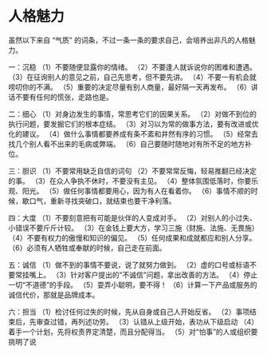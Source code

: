 # 人格魅力

虽然以下来自 “气质” 的词条，不过一条一条的要求自己，会培养出非凡的人格魅力。

一：沉稳 
（1）不要随便显露你的情绪。 
（2）不要逢人就诉说你的困难和遭遇。 
（3）在征询别人的意见之前，自己先思考，但不要先讲。 
（4）不要一有机会就唠叨你的不满。 
（5）重要的决定尽量有别人商量，最好隔一天再发布。 
（6）讲话不要有任何的慌张，走路也是。 

二：细心 
（1）对身边发生的事情，常思考它们的因果关系。 
（2）对做不到位的执行问题，要发掘它们的根本症结。 
（3）对习以为常的做事方法，要有改进或优化的建议。 
（4）做什么事情都要养成有条不紊和井然有序的习惯。 
（5）经常去找几个别人看不出来的毛病或弊端。 
（6）自己要随时随地对有所不足的地方补位。 

三：胆识 
（1）不要常用缺乏自信的词句 
（2）不要常常反悔，轻易推翻已经决定的事。 
（3）在众人争执不休时，不要没有主见。 
（4）整体氛围低落时，你要乐观、阳光。 
（5）做任何事情都要用心，因为有人在看着你。 
（6）事情不顺的时候，歇口气，重新寻找突破口，就结束也要干净利落。 

四：大度 
（1）不要刻意把有可能是伙伴的人变成对手。 
（2）对别人的小过失、小错误不要斤斤计较。 
（3）在金钱上要大方，学习三施（财施、法施、无畏施） 
（4）不要有权力的傲慢和知识的偏见。 
（5）任何成果和成就都应和别人分享。 
（6）必须有人牺牲或奉献的时候，自己走在前面。 

五：诚信 
（1）做不到的事情不要说，说了就努力做到。 
（2）虚的口号或标语不要常挂嘴上。 
（3）针对客户提出的“不诚信”问题，拿出改善的方法。 
（4）停止一切“不道德”的手段。 
（5）耍弄小聪明，要不得！ 
（6）计算一下产品或服务的诚信代价，那就是品牌成本。 

六：担当 
（1）检讨任何过失的时候，先从自身或自己人开始反省。 
（2）事项结束后，先审查过错，再列述功劳。 
（3）认错从上级开始，表功从下级启动 
（4）着手一个计划，先将权责界定清楚，而且分配得当。 
（5）对“怕事”的人或组织要挑明了说